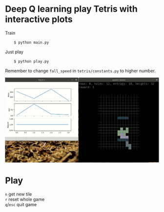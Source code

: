 # Deep Q learning play Tetris with interactive plots
Train
```bash
    $ python main.py
```

Just play
```bash
    $ python play.py
```
Remember to change `fall_speed` in `tetris/constants.py` to higher number.

<p align="center">
    <img src="figures/record.gif" />
</p>


# Play
`n` get new tile<br>
`r` reset whole game<br>
`q`/`esc` quit game
